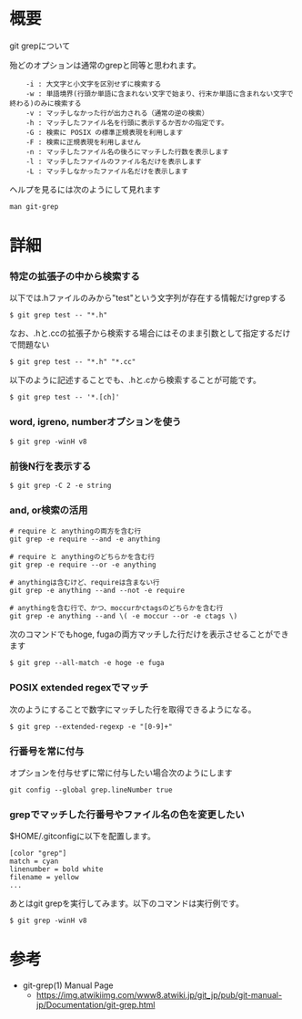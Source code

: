 # 概要
git grepについて

殆どのオプションは通常のgrepと同等と思われます。
```
    -i : 大文字と小文字を区別せずに検索する
    -w : 単語境界(行頭か単語に含まれない文字で始まり、行末か単語に含まれない文字で終わる)のみに検索する
    -v : マッチしなかった行が出力される（通常の逆の検索）
    -h : マッチしたファイル名を行頭に表示するか否かの指定です。
    -G : 検索に POSIX の標準正規表現を利用します
    -F : 検索に正規表現を利用しません
    -n : マッチしたファイル名の後ろにマッチした行数を表示します
    -l : マッチしたファイルのファイル名だけを表示します
    -L : マッチしなかったファイル名だけを表示します
```

ヘルプを見るには次のようにして見れます
```
man git-grep
```

# 詳細

### 特定の拡張子の中から検索する
以下では.hファイルのみから"test"という文字列が存在する情報だけgrepする
```
$ git grep test -- "*.h"
```

なお、.hと.ccの拡張子から検索する場合にはそのまま引数として指定するだけで問題ない
```
$ git grep test -- "*.h" "*.cc"
```

以下のように記述することでも、.hと.cから検索することが可能です。
```
$ git grep test -- '*.[ch]'
```

### word, igreno, numberオプションを使う
```
$ git grep -winH v8
```

### 前後N行を表示する
```
$ git grep -C 2 -e string
```

### and, or検索の活用
```
# require と anythingの両方を含む行
git grep -e require --and -e anything

# require と anythingのどちらかを含む行
git grep -e require --or -e anything

# anythingは含むけど、requireは含まない行
git grep -e anything --and --not -e require

# anythingを含む行で、かつ、moccurかctagsのどちらかを含む行
git grep -e anything --and \( -e moccur --or -e ctags \)
```

次のコマンドでもhoge, fugaの両方マッチした行だけを表示させることができます
```
$ git grep --all-match -e hoge -e fuga 
```

### POSIX extended regexでマッチ
次のようにすることで数字にマッチした行を取得できるようになる。
```
$ git grep --extended-regexp -e "[0-9]+"
```

### 行番号を常に付与
オプションを付与せずに常に付与したい場合次のようにします
```
git config --global grep.lineNumber true
```

### grepでマッチした行番号やファイル名の色を変更したい
$HOME/.gitconfigに以下を配置します。
```
[color "grep"]
match = cyan
linenumber = bold white
filename = yellow
...
```

あとはgit grepを実行してみます。以下のコマンドは実行例です。
```
$ git grep -winH v8
```

# 参考
- git-grep(1) Manual Page 
  - https://img.atwikiimg.com/www8.atwiki.jp/git_jp/pub/git-manual-jp/Documentation/git-grep.html

